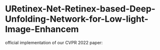 # URetinex-Net-Retinex-based-Deep-Unfolding-Network-for-Low-light-Image-Enhancem
official implementation of our CVPR 2022 paper:
